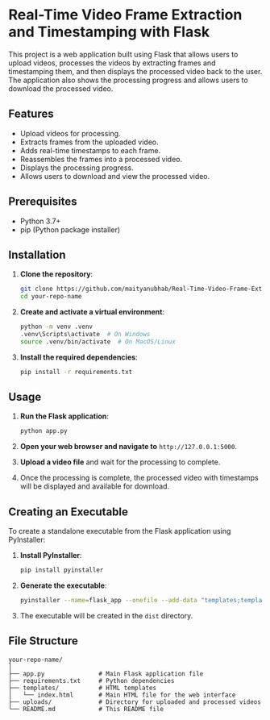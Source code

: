 # Real-Time Video Frame Extraction and Timestamping with Flask

This project is a web application built using Flask that allows users to upload videos, processes the videos by extracting frames and timestamping them, and then displays the processed video back to the user. The application also shows the processing progress and allows users to download the processed video.

## Features

- Upload videos for processing.
- Extracts frames from the uploaded video.
- Adds real-time timestamps to each frame.
- Reassembles the frames into a processed video.
- Displays the processing progress.
- Allows users to download and view the processed video.

## Prerequisites

- Python 3.7+
- pip (Python package installer)

## Installation

1. **Clone the repository**:

    ```sh
    git clone https://github.com/maityanubhab/Real-Time-Video-Frame-Extraction-and-Timestamping-with-Flask.git
    cd your-repo-name
    ```

2. **Create and activate a virtual environment**:

    ```sh
    python -m venv .venv
    .venv\Scripts\activate  # On Windows
    source .venv/bin/activate  # On MacOS/Linux
    ```

3. **Install the required dependencies**:

    ```sh
    pip install -r requirements.txt
    ```

## Usage

1. **Run the Flask application**:

    ```sh
    python app.py
    ```

2. **Open your web browser and navigate to** `http://127.0.0.1:5000`.

3. **Upload a video file** and wait for the processing to complete.

4. Once the processing is complete, the processed video with timestamps will be displayed and available for download.

## Creating an Executable

To create a standalone executable from the Flask application using PyInstaller:

1. **Install PyInstaller**:

    ```sh
    pip install pyinstaller
    ```

2. **Generate the executable**:

    ```sh
    pyinstaller --name=flask_app --onefile --add-data "templates;templates" --add-data "uploads;uploads" app.py
    ```

3. The executable will be created in the `dist` directory.

## File Structure

```plaintext
your-repo-name/
│
├── app.py               # Main Flask application file
├── requirements.txt     # Python dependencies
├── templates/           # HTML templates
│   └── index.html       # Main HTML file for the web interface
├── uploads/             # Directory for uploaded and processed videos
└── README.md            # This README file
